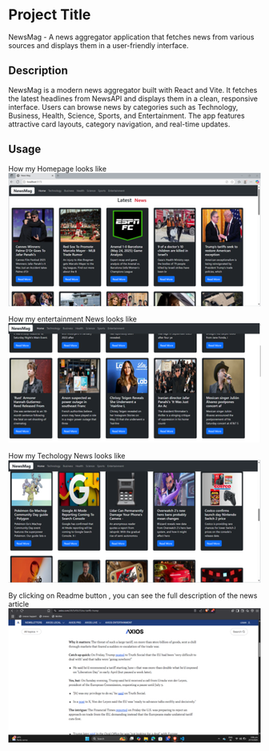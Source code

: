 # Project Title
NewsMag - A news aggregator application that fetches news from various sources and displays them in a user-friendly interface.

## Description
NewsMag is a modern news aggregator built with React and Vite. It fetches the latest headlines from NewsAPI and displays them in a clean, responsive interface. Users can browse news by categories such as Technology, Business, Health, Science, Sports, and Entertainment. The app features attractive card layouts, category navigation, and real-time updates.

## Usage

How my Homepage looks like
![Homepage Screenshot](./src/assets/home.png)

How my entertainment News looks like
![Homepage Screenshot](./src/assets/entertainment.png)
 
How my Techology News looks like
![Homepage Screenshot](./src/assets/tech.png)

By clicking on Readme button , you can see the full description of the news article
![Homepage Screenshot](./src/assets/redirect.png)